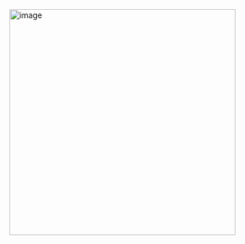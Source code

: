 <img width="403" alt="image" src="https://github.com/muliann/Color-Sensor---TCS230-TCS3200D/assets/41702458/73a2f8f4-ecdd-458f-8be2-7893537497c0">
